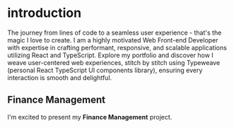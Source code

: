 # introduction

The journey from lines of code to a seamless user experience - that's the magic I love to create. I am a highly motivated Web Front-end Developer with expertise in crafting performant, responsive, and scalable applications utilizing React and TypeScript. Explore my portfolio and discover how I weave user-centered web experiences, stitch by stitch using Typeweave (personal React TypeScript UI components library), ensuring every interaction is smooth and delightful.

## Finance Management

I'm excited to present my **Finance Management** project.

